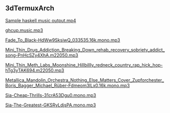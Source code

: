 ## 3dTermuxArch

[Sample haskell music output.mp4](https://user-images.githubusercontent.com/27742457/151226841-d11e98af-75a8-41c4-8862-fb2fa219e034.mp4)

<!-- ##### -r--r--r-- [setupTermuxArch](https://raw.githubusercontent.com/TermuxArch/TermuxArch/master/setupTermuxArch)
##### -rwxrwxrwx [setupTermuxArch](https://TermuxArch.github.io/TermuxArch/setupTermuxArch) -->

<!-- [ghcup.music.mp3](https://raw.githubusercontent.com/TermuxArch/3dTermuxArch/master/mono22050/ghcup.music.mp3) -->

[ghcup.music.mp3](https://TermuxArch.github.io/3dTermuxArch/mono22050/ghcup.music.mp3)

[Fade_To_Black-HdWw9SksiwQ_033535.16k.mono.mp3](https://TermuxArch.github.io/3dTermuxArch/mono22050/Fade_To_Black-HdWw9SksiwQ_033535.16k.mono.mp3)

[Mini_Thin_Drug_Addiction_Breaking_Down_rehab_recovery_sobriety_addict_song-PnHcSZy4XhA.m22050.mp3](https://TermuxArch.github.io/3dTermuxArch/mono22050/Mini_Thin_Drug_Addiction_Breaking_Down_rehab_recovery_sobriety_addict_song-PnHcSZy4XhA.m22050.mp3)

[Mini_Thin_Meth_Labs_Moonshine_Hillbillly_redneck_country_rap_hick_hop-hTg3yTAK694.m22050.mp3](https://TermuxArch.github.io/3dTermuxArch/mono22050/Mini_Thin_Meth_Labs_Moonshine_Hillbillly_redneck_country_rap_hick_hop-hTg3yTAK694.m22050.mp3)

[Metallica_Mandolin_Orchestra_Nothing_Else_Matters_Cover_Zupforchester_Boris_Bagger_Michael_Rüber-Fdmeom3lLx0.16k.mono.mp3](https://TermuxArch.github.io/3dTermuxArch/mono22050/Metallica_Mandolin_Orchestra_Nothing_Else_Matters_Cover_Zupforchester_Boris_Bagger_Michael_Rüber-Fdmeom3lLx0.16k.mono.mp3)

[Sia-Cheap-Thrills-31crA53Dgu0.mono.mp3](https://TermuxArch.github.io/3dTermuxArch/mono/Sia-Cheap-Thrills-31crA53Dgu0.mono.mp3)

[Sia-The-Greatest-GKSRyLdjsPA.mono.mp3](https://TermuxArch.github.io/3dTermuxArch/mono/Sia-The-Greatest-GKSRyLdjsPA.mono.mp3)

<!-- TermuxArch/3dTermuxArch README.md FE -->
